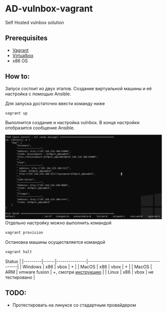 # AD-vulnbox-vagrant
Self Hosted vulnbox solution 

## Prerequisites
- [Vagrant](https://developer.hashicorp.com/vagrant/install)
- [Virtualbox](https://www.virtualbox.org/wiki/Downloads)
- x86 OS 

## How to:
Запуск состоит из двух этапов. Создание виртуальной машины и её настройка с помощью Ansible.

Для запуска достаточно ввести команду ниже
```bash
vagrant up 
```
Выполнится создание и настройка vulnbox. В конце настройки отобразится сообщение Ansible.

![done](./static/done.png)
Отдельно настройку можно выполнить командой 
```bash
vagrant provision
```
Остановка машины осуществляется командой
```bash
vagrant halt 
```

Status                                   |
|---------|------|---------------|------------------------------------------|
| Windows | x86  | vbox          | +                                        |
| MacOS   | x86  | vbox          | +                                        |
| MacOS   | ARM  | vmware fusion | +, смотри [инструкцию](./ARM.md)         |
| Linux   | x86  | vbox          | не тестировано                           |

## TODO:
- Протестировать на линуксе со стадартным провайдером 
